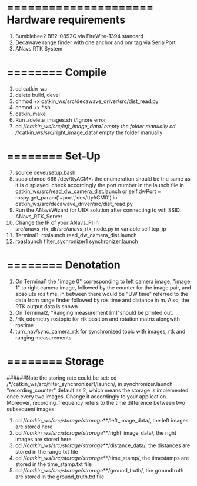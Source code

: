 =====================
Hardware requirements
=====================
1. Bumblebee2 BB2-08S2C
via FireWire-1394 standard
2. Decawave range finder with one anchor and onr tag
via SerialPort
3. ANavs RTK System

========
Compile
========
1. cd catkin_ws
2. delete build, devel
3. chmod +x catkin_ws/src/decawave_driver/src/dist_read.py
4. chmod +x *.sh
4. catkin_make
5. Run ./delete_images.sh //Ignore error
5. cd /*/catkin_ws/src/left_image_data/ 
   empty the folder manually
   cd /*/catkin_ws/src/right_image_data/ 
   empty the folder manually

========
Set-Up
========
7. source devel/setup.bash
8. sudo chmod 666 /dev/ttyACM*: the enumeration should be the same as it is displayed.
check accordingly the port number in the launch file <param name="port" value="/dev/ttyACM0" type="string"/> in catkin_ws/src/read_dw_camera_dist.launch 
or
self.dwPort = rospy.get_param('~port','dev/ttyACM0') in catkin_ws/src/decawave_driver/src/dist_read.py
9. Run the ANavsWizard for UBX solution after connecting to wifi SSID: ANavs_RTK_Server
10. Change the IP of your ANavs_PI in src/anavs_rtk_dlr/src/anavs_rtk_node.py in variable self.tcp_ip
11. Terminal1: roslaunch read_dw_camera_dist.launch
12. roaslaunch filter_sychronizer1 synchronizer.launch

========
Denotation
========
1. On Terminal1 the "image 0" corresponding to left camera image, "image 1" to right camera image, followed by the counter for the image pair, and absolute ros time, in between there would be "UW time" referred to the data from range finder followed by ros time and distance in m. Also, the RTK output data is shown
2. On Terminal2, "Ranging measurement [m]"should be printed out.
3. /rtk_odometry rostopic for rtk position and rotation matrix alongwith rostime
4. tum_nav/sync_camera_rtk for synchronized topic with images, rtk and ranging measurements

========
Storage
========
######Note the storing rate could be set:
cd /*/catkin_ws/src/filter_synchronizer1/launch/, in synchronizer.launch "recording_counter" default as 2, which means the storage is implemented once every two images. Change it accordingly to  your application.
Moreover, recording_frequency refers to the time difference between two subsequent images.

1. cd /*/catkin_ws/src/storage/strorage***/left_image_data/, the left images are stored here
2. cd /*/catkin_ws/src/storage/strorage***/right_image_data/, the right images are stored here
3. cd /*/catkin_ws/src/storage/strorage***/distance_data/, the distances are stored in the range.txt file
4. cd /*/catkin_ws/src/storage/strorage***/time_stamp/, the timestamps are stored in the time_stamp.txt file
5. cd /*/catkin_ws/src/storage/strorage***/ground_truth/, the groundtruth are stored in the ground_truth.txt file




